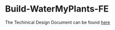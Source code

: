 # Build-WaterMyPlants-FE

The Techinical Design Document can be found [here](https://docs.google.com/document/d/1FAyLaWWjvthPrlgIjr8PdfB98Gg199KdGMB_t9B6cFE/edit?usp=sharing)
